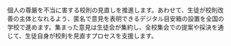 個人の尊厳を不当に害する校則の見直しを推進します。あわせて、生徒が校則改善の主体となれるよう、匿名で意見を表明できるデジタル目安箱の設置を全国の学校で進めます。集まった意見は生徒会が集約し、全校集会での提案や採決を通じて、生徒自身が校則を見直すプロセスを支援します。